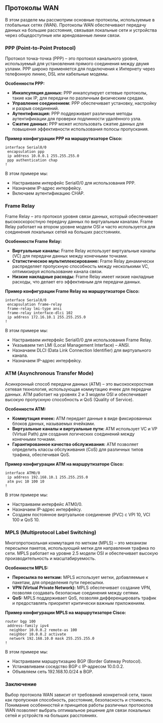 ## Протоколы WAN

В этом разделе мы рассмотрим основные протоколы, используемые в глобальных сетях (WAN). Протоколы WAN обеспечивают передачу данных на большие расстояния, связывая локальные сети и устройства через общедоступные или арендованные линии связи.

### PPP (Point-to-Point Protocol)

Протокол точка-точка (PPP) – это протокол канального уровня, используемый для установления прямого соединения между двумя узлами. PPP широко применяется для подключения к Интернету через телефонную линию, DSL или кабельные модемы.

**Особенности PPP:**

* **Инкапсуляция данных:** PPP инкапсулирует сетевые протоколы, такие как IP, для передачи по различным физическим средам.
* **Управление соединением:** PPP обеспечивает установку, настройку и разрыв соединений.
* **Аутентификация:** PPP поддерживает различные методы аутентификации для проверки подлинности удалённого узла.
* **Сжатие данных:** PPP может использовать сжатие данных для повышения эффективности использования полосы пропускания.

**Пример конфигурации PPP на маршрутизаторе Cisco:**

```
interface Serial0/0
 encapsulation ppp
 ip address 10.0.0.1 255.255.255.0
 ppp authentication chap
!
```

В этом примере мы:

* Настраиваем интерфейс Serial0/0 для использования PPP.
* Назначаем IP-адрес интерфейсу.
* Включаем аутентификацию CHAP.

### Frame Relay

Frame Relay – это протокол уровня связи данных, который обеспечивает высокоскоростную передачу данных по виртуальным каналам. Frame Relay работает на втором уровне модели OSI и часто используется для соединения локальных сетей на больших расстояниях.

**Особенности Frame Relay:**

* **Виртуальные каналы:** Frame Relay использует виртуальные каналы (VC) для передачи данных между конечными точками.
* **Статистическое мультиплексирование:** Frame Relay динамически распределяет пропускную способность между несколькими VC, оптимизируя использование канала связи.
* **Низкие накладные расходы:** Frame Relay имеет низкие накладные расходы, что делает его эффективным для передачи данных.

**Пример конфигурации Frame Relay на маршрутизаторе Cisco:**

```
interface Serial0/0
 encapsulation frame-relay
 frame-relay lmi-type ansi
 frame-relay interface-dlci 102
 ip address 172.16.10.1 255.255.255.0
!
```

В этом примере мы:

* Настраиваем интерфейс Serial0/0 для использования Frame Relay.
* Указываем тип LMI (Local Management Interface) – ANSI.
* Назначаем DLCI (Data Link Connection Identifier) для виртуального канала.
* Назначаем IP-адрес интерфейсу.

### ATM (Asynchronous Transfer Mode)

Асинхронный способ передачи данных (ATM) – это высокоскоростная сетевая технология, использующая коммутацию ячеек для передачи данных. ATM работает на уровнях 2 и 3 модели OSI и обеспечивает высокую пропускную способность и QoS (Quality of Service).

**Особенности ATM:**

* **Коммутация ячеек:** ATM передает данные в виде фиксированных блоков данных, называемых ячейками.
* **Виртуальные каналы и виртуальные пути:** ATM использует VC и VP (Virtual Path) для создания логических соединений между конечными точками.
* **Гарантированное качество обслуживания:** ATM позволяет определить классы обслуживания (CoS) для различных типов трафика, обеспечивая QoS.

**Пример конфигурации ATM на маршрутизаторе Cisco:**

```
interface ATM0/0
 ip address 192.168.10.1 255.255.255.0
 atm pvc 10 100 10
!
```

В этом примере мы:

* Настраиваем интерфейс ATM0/0.
* Назначаем IP-адрес интерфейсу.
* Создаем постоянное виртуальное соединение (PVC) с VPI 10, VCI 100 и QoS 10.

### MPLS (Multiprotocol Label Switching)

Многопротокольная коммутация по меткам (MPLS) – это механизм пересылки пакетов, использующий метки для направления трафика по сети. MPLS работает на уровне 2.5 модели OSI и обеспечивает высокую производительность и масштабируемость.

**Особенности MPLS:**

* **Пересылка по меткам:** MPLS использует метки, добавляемые к пакетам, для определения пути пересылки.
* **VPN (Virtual Private Network):** MPLS обеспечивает создание VPN, позволяя создавать безопасные соединения между сетями.
* **QoS:** MPLS поддерживает QoS, позволяя дифференцировать трафик и предоставлять приоритет критически важным приложениям.

**Пример конфигурации MPLS на маршрутизаторе Cisco:**

```
router bgp 100
 address-family ipv4
  neighbor 10.0.0.2 remote-as 100
  neighbor 10.0.0.2 activate
  network 192.168.10.0 mask 255.255.255.0
!
```

В этом примере мы:

* Настраиваем маршрутизацию BGP (Border Gateway Protocol).
* Устанавливаем соседство BGP с IP-адресом 10.0.0.2.
* Объявляем сеть 192.168.10.0/24 в BGP.

### Заключение

Выбор протокола WAN зависит от требований конкретной сети, таких как пропускная способность, расстояние, безопасность и стоимость. Понимание особенностей и принципов работы различных протоколов WAN позволяет выбрать оптимальное решение для связи локальных сетей и устройств на больших расстояниях.
